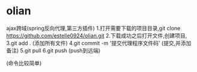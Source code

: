 # olian
ajax跨域(spring反向代理,第三方插件)
1.打开需要下载的项目目录,git clone https://github.com/estelle0924/olian.git
2.下载成功之后打开文件,创建项目,
3.git add . (添加所有文件)
4.git commit -m '提交代理程序文件码'  (提交,并添加备注)
5.git pull
6.git push (push到远端)

(命令比较简单)
